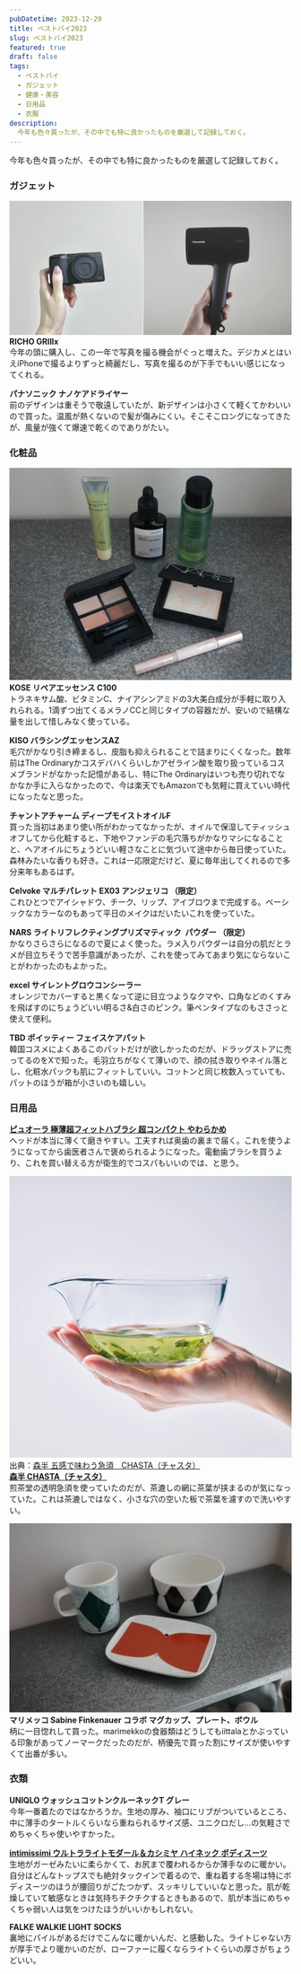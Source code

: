 ```yaml
---
pubDatetime: 2023-12-29
title: ベストバイ2023
slug: ベストバイ2023
featured: true
draft: false
tags:
  - ベストバイ
  - ガジェット
  - 健康・美容
  - 日用品
  - 衣服
description:
  今年も色々買ったが、その中でも特に良かったものを厳選して記録しておく。
---
```


今年も色々買ったが、その中でも特に良かったものを厳選して記録しておく。

### ガジェット
![2023年ベストガジェット](/images/2023bestbuy1.webp)
**RICHO GRIIIx**  
今年の頭に購入し、この一年で写真を撮る機会がぐっと増えた。デジカメとはいえiPhoneで撮るよりずっと綺麗だし、写真を撮るのが下手でもいい感じになってくれる。

**パナソニック ナノケアドライヤー**  
前のデザインは重そうで敬遠していたが、新デザインは小さくて軽くてかわいいので買った。温風が熱くないので髪が傷みにくい。そこそこロングになってきたが、風量が強くて爆速で乾くのでありがたい。

### 化粧品
![2023年ベストコスメ](/images/2023bestbuy2.webp)
**KOSE リペアエッセンス C100**  
トラネキサム酸、ビタミンC、ナイアシンアミドの3大美白成分が手軽に取り入れられる。1滴ずつ出てくるメラノCCと同じタイプの容器だが、安いので結構な量を出して惜しみなく使っている。

**KISO バラシングエッセンスAZ**  
毛穴がかなり引き締まるし、皮脂も抑えられることで詰まりにくくなった。数年前はThe Ordinaryかコスデバハくらいしかアゼライン酸を取り扱っているコスメブランドがなかった記憶があるし、特にThe Ordinaryはいつも売り切れでなかなか手に入らなかったので、今は楽天でもAmazonでも気軽に買えていい時代になったなと思った。

**チャントアチャーム ディープモイストオイルF**  
買った当初はあまり使い所がわかってなかったが、オイルで保湿してティッシュオフしてから化粧すると、下地やファンデの毛穴落ちがかなりマシになることと、ヘアオイルにちょうどいい軽さなことに気づいて途中から毎日使っていた。森林みたいな香りも好き。これは一応限定だけど、夏に毎年出してくれるので多分来年もあるはず。

**Celvoke マルチパレット EX03 アンジェリコ （限定）**   
これひとつでアイシャドウ、チーク、リップ、アイブロウまで完成する。ベーシックなカラーなのもあって平日のメイクはだいたいこれを使っていた。

**NARS ライトリフレクティングプリズマティック  パウダー （限定）**   
かなりさらさらになるので夏によく使った。ラメ入りパウダーは自分の肌だとラメが目立ちそうで苦手意識があったが、これを使ってみてあまり気にならないことがわかったのもよかった。

**excel サイレントグロウコンシーラー**  
オレンジでカバーすると黒くなって逆に目立つようなクマや、口角などのくすみを飛ばすのにちょうどいい明るさ&白さのピンク。筆ペンタイプなのもささっと使えて便利。

**TBD ポイッティー フェイスケアパット**  
韓国コスメによくあるこのパットだけが欲しかったのだが、ドラッグストアに売ってるのをXで知った。毛羽立ちがなくて薄いので、顔の拭き取りやネイル落とし、化粧水パックも肌にフィットしていい。コットンと同じ枚数入っていても、パットのほうが箱が小さいのも嬉しい。

### 日用品

**[ピュオーラ 極薄超フィットハブラシ 超コンパクト やわらかめ](https://www.kao.co.jp/pyuora/haburashi/)**  
ヘッドが本当に薄くて磨きやすい。工夫すれば奥歯の裏まで届く。これを使うようになってから歯医者さんで褒められるようになった。電動歯ブラシを買うより、これを買い替える方が衛生的でコスパもいいのでは、と思う。

![CHASTA](/images/2023bestbuy3.webp)
出典：[森半 五感で味わう急須　CHASTA（チャスタ）](https://www.tea-and-coffee.shop/view/item/000000000316)  
**[森半 CHASTA（チャスタ）](https://www.tea-and-coffee.shop)**  
煎茶堂の透明急須を使っていたのだが、茶漉しの網に茶葉が挟まるのが気になっていた。これは茶漉しではなく、小さな穴の空いた板で茶葉を濾すので洗いやすい。

![マリメッコの食器たち](/images/2023bestbuy4.webp)
**マリメッコ Sabine Finkenauer コラボ マグカップ、プレート、ボウル**  
柄に一目惚れして買った。marimekkoの食器類はどうしてもiittalaとかぶっている印象があってノーマークだったのだが、柄優先で買った割にサイズが使いやすくて出番が多い。

### 衣類

**UNIQLO ウォッシュコットンクルーネックT グレー**  
今年一番着たのではなかろうか。生地の厚み、袖口にリブがついているところ、中に薄手のタートルくらいなら重ねられるサイズ感、ユニクロだし…の気軽さでめちゃくちゃ使いやすかった。

**[intimissimi ウルトラライトモダール＆カシミヤ ハイネック ボディスーツ](https://www.intimissimi.com/jp/product/ウルトラライトモダール＆カシミヤ_ハイネック_ボディスーツ-BOD28T.html?dwvar_BOD28T_Z_COL_INTD=019&_gl=1*fqh5dv*_up*MQ..&gclid=Cj0KCQiA1rSsBhDHARIsANB4EJYzBd1UQZ8OC3Hw_b-LK1LENQpTU0DJjQFTBe0q1cDIaiBhH7bGwHIaAhkzEALw_wcB)**  
生地がガーゼみたいに柔らかくて、お尻まで覆われるからか薄手なのに暖かい。自分はどんなトップスでも絶対タックインで着るので、重ね着する冬場は特にボディスーツのほうが腰回りがごたつかず、スッキリしていいなと思った。肌が乾燥していて敏感なときは気持ちチクチクするときもあるので、肌が本当にめちゃくちゃ弱い人は気をつけたほうがいいかもしれない。

**FALKE WALKIE LIGHT SOCKS**  
裏地にパイルがあるだけでこんなに暖かいんだ、と感動した。ライトじゃない方が厚手でより暖かいのだが、ローファーに履くならライトくらいの厚さがちょうどいい。